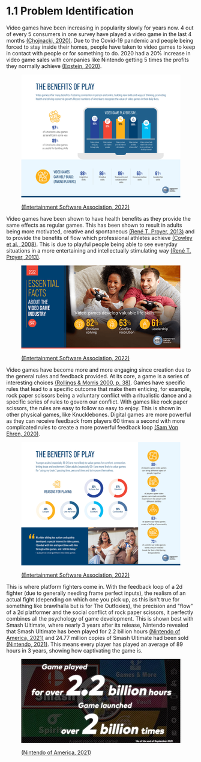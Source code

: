 # 1.1 Problem Identification

Video games have been increasing in popularity slowly for years now. 4 out of every 5 consumers in one survey have played a video game in the last 4 months [(Chojnacki, 2020)](../reference-list.md). Due to the Covid-19 pandemic and people being forced to stay inside their homes, people have taken to video games to keep in contact with people or for something to do. 2020 had a 20% increase in video game sales with companies like Nintendo getting 5 times the profits they normally achieve [(Epstein, 2020)](../reference-list.md).

<figure><img src="../.gitbook/assets/image (5).png" alt=""><figcaption><p><a href="../reference-list.md">(Entertainment Software Association, 2022)</a></p></figcaption></figure>

Video games have been shown to have health benefits as they provide the same effects as regular games. This has been shown to result in adults being more motivated, creative and spontaneous [(René T. Proyer, 2013)](../reference-list.md) and to provide the benefits of flow which professional athletes achieve [(Cowley et al., 2008)](../reference-list.md). This is due to playful people being able to see everyday situations in a more entertaining and intellectually stimulating way [(René T. Proyer, 2013)](../reference-list.md).&#x20;

<figure><img src="../.gitbook/assets/image (1) (1).png" alt=""><figcaption><p><a href="../reference-list.md">(Entertainment Software Association, 2022)</a></p></figcaption></figure>

Video games have become more and more engaging since creation due to the general rules and feedback provided. At its core, a game is a series of interesting choices [(Rollings & Morris 2000, p. 38)](../reference-list.md). Games have specific rules that lead to a specific outcome that make them enticing, for example, rock paper scissors being a voluntary conflict with a ritualistic dance and a specific series of rules to govern our conflict. With games like rock paper scissors, the rules are easy to follow so easy to enjoy. This is shown in other physical games, like Knucklebones. Digital games are more powerful as they can receive feedback from players 60 times a second with more complicated rules to create a more powerful feedback loop [(Sam Von Ehren, 2020)](../reference-list.md).&#x20;

<figure><img src="../.gitbook/assets/image (3).png" alt=""><figcaption><p><a href="../reference-list.md">(Entertainment Software Association, 2022)</a></p></figcaption></figure>

This is where platform fighters come in. With the feedback loop of a 2d fighter (due to generally needing frame perfect inputs), the realism of an actual fight (depending on which one you pick up, as this isn't true for something like brawlhalla but is for The Outfoxies), the precision and "flow" of a 2d platformer and the social conflict of rock paper scissors, it perfectly combines all the psychology of game development. This is shown best with Smash Ultimate, where nearly 3 years after its release, Nintendo revealed that Smash Ultimate has been played for 2.2 billion hours [(Nintendo of America, 2021)](../reference-list.md) and 24.77 million copies of Smash Ultimate had been sold [(Nintendo, 2021)](../reference-list.md). This means every player has played an average of 89 hours in 3 years, showing how captivating the game is.

<figure><img src="../.gitbook/assets/image (4).png" alt=""><figcaption><p><a href="../reference-list.md">(Nintendo of America, 2021)</a></p></figcaption></figure>

